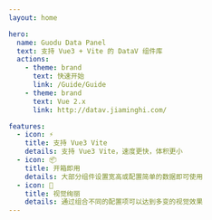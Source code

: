 ```yaml
---
layout: home

hero:
  name: Guodu Data Panel
  text: 支持 Vue3 + Vite 的 DataV 组件库
  actions:
    - theme: brand
      text: 快速开始
      link: /Guide/Guide
    - theme: brand
      text: Vue 2.x
      link: http://datav.jiaminghi.com/

features:
  - icon: ⚡️
    title: 支持 Vue3 Vite
    details: 支持 Vue3 Vite，速度更快，体积更小
  - icon: 📦
    title: 开箱即用
    details: 大部分组件设置宽高或配置简单的数据即可使用
  - icon: 🎉
    title: 视觉绚丽
    details: 通过组合不同的配置项可以达到多变的视觉效果
---
```


